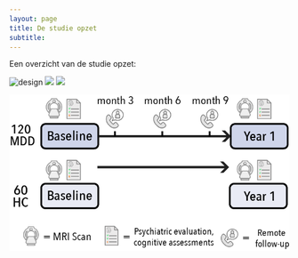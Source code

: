 ```yaml
---
layout: page
title: De studie opzet
subtitle:
---
```


Een overzicht van de studie opzet:

![design](/img/neurotrend_studydesign.png.png "Study design")
<img src="{{ '/img/neurotrend_studydesign.png' | relative_url }}" />
<img src="{{ 'img/neurotrend_studydesign.png' | relative_url }}" />
<div>
	<img src="/img/neurotrend_studydesign.png" />
</div>
